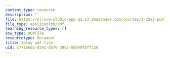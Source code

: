 ```yaml
---
content_type: resource
description: ''
file: https://ol-ocw-studio-app-qa.s3.amazonaws.com/courses/1-258j-public-transportation-systems-spring-2017/c771e6d20591db7030928d049fbffc26_MlDdfgjpBe0.pdf
file_type: application/pdf
learning_resource_types: []
ocw_type: OCWFile
resourcetype: Document
title: 3play pdf file
uid: c771e6d2-0591-db70-3092-8d049fbffc26
---
```

